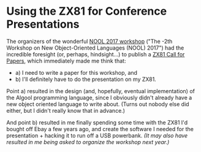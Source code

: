 ---
---

# Using the ZX81 for Conference Presentations

The organizers of the wonderful [NOOL 2017 workshop](https://2017.splashcon.org/track/nool-2017) ("The -2th Workshop on New Object-Oriented Languages (NOOL) 2017") had the incredible foresight (or, perhaps, hindsight...) to publish a [ZX81 Call for Papers](http://dynamicaspects.org/nool17-cfp.pdf), which immediately made me think that:

* a) I need to write a paper for this workshop, and
* b) I'll definitely have to do the presentation on my ZX81.

Point a) resulted in the design (and, hopefully, eventual implementation) of the Algool programming language, since I obviously didn't already have a new object oriented language to write about. (Turns out nobody else did either, but I didn't really know that in advance.)

And point b) resulted in me finally spending some time with the ZX81 I'd bought off Ebay a few years ago, and create the software I needed for the presentation + hacking it to run off a USB powerbank. *(It may also have resulted in me being asked to organize the workshop next year.)*

